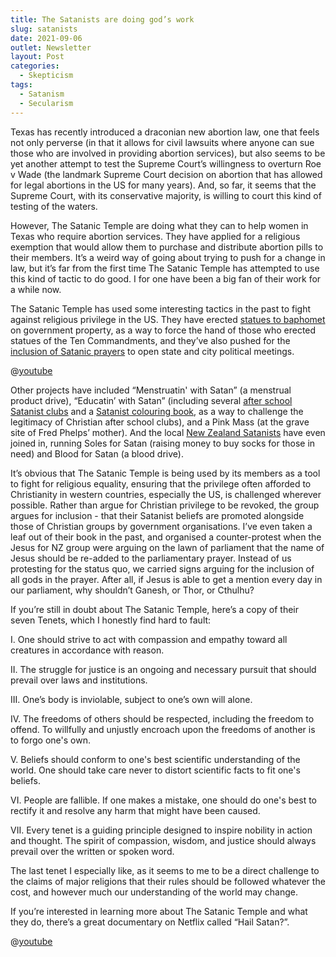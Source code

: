 ```yaml
---
title: The Satanists are doing god’s work
slug: satanists
date: 2021-09-06
outlet: Newsletter
layout: Post
categories:
  - Skepticism
tags:
  - Satanism
  - Secularism
---
```


Texas has recently introduced a draconian new abortion law, one that feels not only perverse (in that it allows for civil lawsuits where anyone can sue those who are involved in providing abortion services), but also seems to be yet another attempt to test the Supreme Court’s willingness to overturn Roe v Wade (the landmark Supreme Court decision on abortion that has allowed for legal abortions in the US for many years). And, so far, it seems that the Supreme Court, with its conservative majority, is willing to court this kind of testing of the waters.

<!-- more -->

However, The Satanic Temple are doing what they can to help women in Texas who require abortion services. They have applied for a religious exemption that would allow them to purchase and distribute abortion pills to their members. It’s a weird way of going about trying to push for a change in law, but it’s far from the first time The Satanic Temple has attempted to use this kind of tactic to do good. I for one have been a big fan of their work for a while now.

The Satanic Temple has used some interesting tactics in the past to fight against religious privilege in the US. They have erected [statues to baphomet](https://hyperallergic.com/587195/misunderstood-satanic-monument-baphomet-satanic-temple/) on government property, as a way to force the hand of those who erected statues of the Ten Commandments, and they’ve also pushed for the [inclusion of Satanic prayers](https://abcnews.go.com/US/wireStory/hail-satan-prayer-alaska-govt-meeting-sparks-protest-63841496) to open state and city political meetings.

@[youtube](https://www.youtube.com/watch?v=81AfAzef4U4)

Other projects have included “Menstruatin' with Satan” (a menstrual product drive), “Educatin’ with Satan” (including several [after school Satanist clubs](https://en.wikipedia.org/wiki/After_School_Satan) and a [Satanist colouring book](https://www.vox.com/xpress/2014/9/19/6526963/happy-friday-heres-a-coloring-book-about-satan), as a way to challenge the legitimacy of Christian after school clubs), and a Pink Mass (at the grave site of Fred Phelps’ mother). And the local [New Zealand Satanists](https://www.stuff.co.nz/national/108905682/devil-in-its-detail-inside-the-world-of-new-zealands-satanists) have even joined in, running Soles for Satan (raising money to buy socks for those in need) and Blood for Satan (a blood drive).

It’s obvious that The Satanic Temple is being used by its members as a tool to fight for religious equality, ensuring that the privilege often afforded to Christianity in western countries, especially the US, is challenged wherever possible. Rather than argue for Christian privilege to be revoked, the group argues for inclusion - that their Satanist beliefs are promoted alongside those of Christian groups by government organisations. I’ve even taken a leaf out of their book in the past, and organised a counter-protest when the Jesus for NZ group were arguing on the lawn of parliament that the name of Jesus should be re-added to the parliamentary prayer. Instead of us protesting for the status quo, we carried signs arguing for the inclusion of all gods in the prayer. After all, if Jesus is able to get a mention every day in our parliament, why shouldn’t Ganesh, or Thor, or Cthulhu?

If you’re still in doubt about The Satanic Temple, here’s a copy of their seven Tenets, which I honestly find hard to fault:

I. One should strive to act with compassion and empathy toward all creatures in accordance with reason.

II. The struggle for justice is an ongoing and necessary pursuit that should prevail over laws and institutions.

III. One’s body is inviolable, subject to one’s own will alone.

IV. The freedoms of others should be respected, including the freedom to offend. To willfully and unjustly encroach upon the freedoms of another is to forgo one's own.

V. Beliefs should conform to one's best scientific understanding of the world. One should take care never to distort scientific facts to fit one's beliefs.

VI. People are fallible. If one makes a mistake, one should do one's best to rectify it and resolve any harm that might have been caused.

VII. Every tenet is a guiding principle designed to inspire nobility in action and thought. The spirit of compassion, wisdom, and justice should always prevail over the written or spoken word.

The last tenet I especially like, as it seems to me to be a direct challenge to the claims of major religions that their rules should be followed whatever the cost, and however much our understanding of the world may change.

If you’re interested in learning more about The Satanic Temple and what they do, there’s a great documentary on Netflix called “Hail Satan?”.

@[youtube](https://www.youtube.com/watch?v=27RtJp-rhHk)
